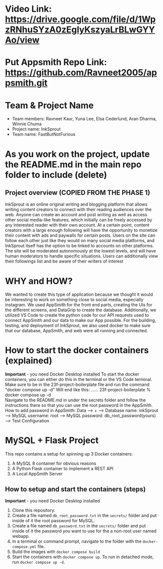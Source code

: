 # Video Link: https://drive.google.com/file/d/1WpzRNhuSYzA0zEglyKszyaLrBLwGYYAo/view

# Put Appsmith Repo Link: https://github.com/Ravneet2005/appsmith.git

# Team & Project Name
* Team members: Ravneet Kaur, Yuna Lee, Elsa Cederlund, Aran Dharma, Winnie Chuma
* Project name: InkSprout
* Team name: FastButNotFurious

# As you work on the project, update the README.md in the main repo folder to include (delete)
## Project overview (COPIED FROM THE PHASE 1)
InkSprout is an online original writing and blogging platform that allows writing content creators to connect with their reading audiences over the web. Anyone can create an account and post writing as well as access other social media-like features, which initially can be freely accessed by any interested reader with their own account. At a certain point, content creators with a large enough following will have the opportunity to monetize their content with ads and paywalls for certain posts. Users on the site can follow each other just like they would on many social media platforms, and InkSprout itself has the option to be linked to accounts on other platforms. The site will be moderated autonomously at the lowest levels, and will have human moderators to handle specific situations. Users can additionally view their followings list and be aware of their writers of interest

# WHY and HOW?
We wanted to create this type of application because we thought it would be interesting to work on something close to social media, especially instagram. We used AppSmith for the front end parts, creating the UIs for the different screens, and DataGrip to create the database. Additionally, we utilized VS Code to create the python code for our API requests used to connect AppSmith and our data to make our App possible. For the building, testing, and deployment of InkSprout, we also used docker to make sure that our database, AppSmith, and web were all running and connected.  

# How to start the docker containers (explained)
**Important** - you need Docker Desktop installed
To start the docker containers, you can either do this in the terminal or the VS Code terminal. Make sure to be in the 23f-project-boilerplate file and run the command "docker compose up -d"
Will end like this: ...... 23f-project-boilerplate % docker compose up -d  
Navigate to the README.md in under the secrets folder and follow the instructions there so that you can use the root password in the AppSmith. 
How to add password in AppSmith: Data --> + --> Database name: inkSprout --> MySQL username: root --> MySQL password: db_root_password(yours)  --> Test Configuration

# MySQL + Flask Project

This repo contains a setup for spinning up 3 Docker containers: 
1. A MySQL 8 container for obvious reasons
2. A Python Flask container to implement a REST API
3. A Local AppSmith Server

## How to setup and start the containers (steps)
**Important** - you need Docker Desktop installed

1. Clone this repository.  
2. Create a file named `db_root_password.txt` in the `secrets/` folder and put inside of it the root password for MySQL. 
3. Create a file named `db_password.txt` in the `secrets/` folder and put inside of it the password you want to use for the a non-root user named webapp. 
4. In a terminal or command prompt, navigate to the folder with the `docker-compose.yml` file.  
5. Build the images with `docker compose build`
6. Start the containers with `docker compose up`.  To run in detached mode, run `docker compose up -d`. 



